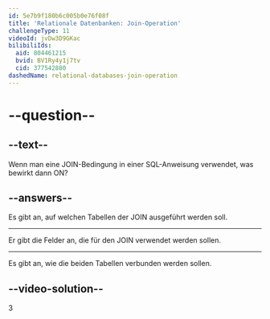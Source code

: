 ```yaml
---
id: 5e7b9f180b6c005b0e76f08f
title: 'Relationale Datenbanken: Join-Operation'
challengeType: 11
videoId: jvDw3D9GKac
bilibiliIds:
  aid: 804461215
  bvid: BV1Ry4y1j7tv
  cid: 377542880
dashedName: relational-databases-join-operation
---
```


# --question--

## --text--

Wenn man eine JOIN-Bedingung in einer SQL-Anweisung verwendet, was bewirkt dann ON?

## --answers--

Es gibt an, auf welchen Tabellen der JOIN ausgeführt werden soll.

---

Er gibt die Felder an, die für den JOIN verwendet werden sollen.

---

Es gibt an, wie die beiden Tabellen verbunden werden sollen.

## --video-solution--

3


